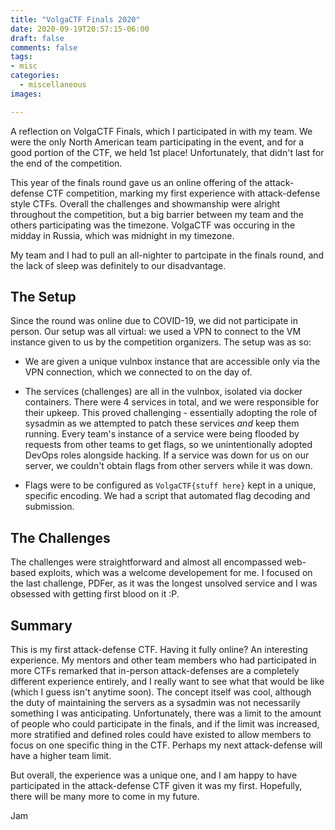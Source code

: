 ```yaml
---
title: "VolgaCTF Finals 2020"
date: 2020-09-19T20:57:15-06:00
draft: false
comments: false
tags: 
- misc
categories:
  - miscellaneous
images:

---
```


A reflection on VolgaCTF Finals, which I participated in with my team. We were the only North American team participating in the event, and for a good portion of the CTF, we held 1st place! Unfortunately, that didn't last for the end of the competition. 
<!--more-->

This year of the finals round gave us an online offering of the attack-defense CTF competition, marking my first experience with attack-defense style CTFs. Overall the challenges and showmanship were alright throughout the competition, but a big barrier between my team and the others participating was the timezone. VolgaCTF was occuring in the midday in Russia, which was midnight in my timezone. 

My team and I had to pull an all-nighter to partcipate in the finals round, and the lack of sleep was definitely to our disadvantage. 

## The Setup
Since the round was online due to COVID-19, we did not participate in person. Our setup was all virtual: we used a VPN to connect to the VM instance given to us by the competition organizers. The setup was as so:

- We are given a unique vulnbox instance that are accessible only via the VPN connection, which we connected to on the day of. 

- The services (challenges) are all in the vulnbox, isolated via docker containers. There were 4 services in total, and we were responsible for their upkeep. This proved challenging - essentially adopting the role of sysadmin as we attempted to patch these services _and_ keep them running. Every team's instance of a service were being flooded by requests from other teams to get flags, so we unintentionally adopted DevOps roles alongside hacking. If a service was down for us on our server, we couldn't obtain flags from other servers while it was down. 

- Flags were to be configured as ``VolgaCTF{stuff here}`` kept in a unique, specific encoding. We had a script that automated flag decoding and submission. 


## The Challenges
The challenges were straightforward and almost all encompassed web-based exploits, which was a welcome developement for me. I focused on the last challenge, PDFer, as it was the longest unsolved service and I was obsessed with getting first blood on it :P. 

## Summary
This is my first attack-defense CTF. Having it fully online? An interesting experience. My mentors and other team members who had participated in more CTFs remarked that in-person attack-defenses are a completely different experience entirely, and I really want to see what that would be like (which I guess isn't anytime soon). The concept itself was cool, although the duty of maintaining the servers as a sysadmin was not necessarily something I was anticipating. Unfortunately, there was a limit to the amount of people who could participate in the finals, and if the limit was increased, more stratified and defined roles could have existed to allow members to focus on one specific thing in the CTF. Perhaps my next attack-defense will have a higher team limit. 

But overall, the experience was a unique one, and I am happy to have participated in the attack-defense CTF given it was my first. Hopefully, there will be many more to come in my future. 

Jam